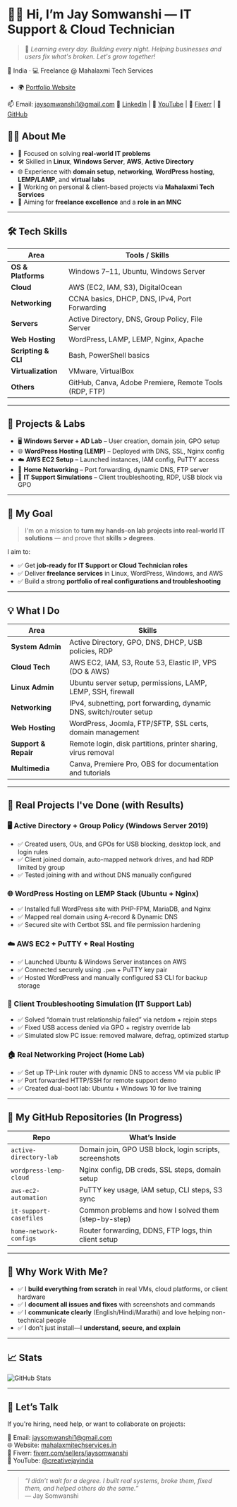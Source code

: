 # 👨‍💻 Hi, I’m Jay Somwanshi — IT Support & Cloud Technician

> 🧠 _Learning every day. Building every night. Helping businesses and users fix what's broken. Let's grow together!_
 
📍 India · 💻 Freelance @ Mahalaxmi Tech Services  
- 🌍 [Portfolio Website](http://www.mahalaxmitechservices.in)
  
📫 Email: [jaysomwanshi1@gmail.com](mailto:jaysomwanshi1@gmail.com) 
🔗 [LinkedIn](https://www.linkedin.com/in/pawan-somwanshi) |
🎥 [YouTube](https://www.youtube.com/@creativejayindia) |
💼 [Fiverr](https://www.fiverr.com/jaysomwanshi) |
🧠 [GitHub](https://github.com/jaysomwanshi)

## 🧑‍💻 About Me

- 🎯 Focused on solving **real-world IT problems**
- 🛠️ Skilled in **Linux**, **Windows Server**, **AWS**, **Active Directory**
- 🌐 Experience with **domain setup**, **networking**, **WordPress hosting**, **LEMP/LAMP**, and **virtual labs**
- 💼 Working on personal & client-based projects via **Mahalaxmi Tech Services**
- 🚀 Aiming for **freelance excellence** and a **role in an MNC**

---

## 🛠️ Tech Skills

| Area                | Tools / Skills |
|---------------------|----------------|
| **OS & Platforms**  | Windows 7–11, Ubuntu, Windows Server |
| **Cloud**           | AWS (EC2, IAM, S3), DigitalOcean |
| **Networking**      | CCNA basics, DHCP, DNS, IPv4, Port Forwarding |
| **Servers**         | Active Directory, DNS, Group Policy, File Server |
| **Web Hosting**     | WordPress, LAMP, LEMP, Nginx, Apache |
| **Scripting & CLI** | Bash, PowerShell basics |
| **Virtualization**  | VMware, VirtualBox |
| **Others**          | GitHub, Canva, Adobe Premiere, Remote Tools (RDP, FTP) |

---

## 📂 Projects & Labs

- 🖥️ **Windows Server + AD Lab** – User creation, domain join, GPO setup
- 🌐 **WordPress Hosting (LEMP)** – Deployed with DNS, SSL, Nginx config
- ☁️ **AWS EC2 Setup** – Launched instances, IAM config, PuTTY access
- 📡 **Home Networking** – Port forwarding, dynamic DNS, FTP server
- 🧪 **IT Support Simulations** – Client troubleshooting, RDP, USB block via GPO
---

## 🎯 My Goal

> I'm on a mission to **turn my hands-on lab projects into real-world IT solutions** — and prove that **skills > degrees**.

I aim to:
- ✅ Get **job-ready for IT Support or Cloud Technician roles**
- ✅ Deliver **freelance services** in Linux, WordPress, Windows, and AWS
- ✅ Build a strong **portfolio of real configurations and troubleshooting**

---

## 💡 What I Do

| Area | Skills |
|------|--------|
| **System Admin** | Active Directory, GPO, DNS, DHCP, USB policies, RDP |
| **Cloud Tech** | AWS EC2, IAM, S3, Route 53, Elastic IP, VPS (DO & AWS) |
| **Linux Admin** | Ubuntu server setup, permissions, LAMP, LEMP, SSH, firewall |
| **Networking** | IPv4, subnetting, port forwarding, dynamic DNS, switch/router setup |
| **Web Hosting** | WordPress, Joomla, FTP/SFTP, SSL certs, domain management |
| **Support & Repair** | Remote login, disk partitions, printer sharing, virus removal |
| **Multimedia** | Canva, Premiere Pro, OBS for documentation and tutorials |

---

## 🔧 Real Projects I've Done (with Results)

### 🖥️ Active Directory + Group Policy (Windows Server 2019)
- ✅ Created users, OUs, and GPOs for USB blocking, desktop lock, and login rules
- ✅ Client joined domain, auto-mapped network drives, and had RDP limited by group
- ✅ Tested joining with and without DNS manually configured

### 🌐 WordPress Hosting on LEMP Stack (Ubuntu + Nginx)
- ✅ Installed full WordPress site with PHP-FPM, MariaDB, and Nginx
- ✅ Mapped real domain using A-record & Dynamic DNS
- ✅ Secured site with Certbot SSL and file permission hardening

### ☁️ AWS EC2 + PuTTY + Real Hosting
- ✅ Launched Ubuntu & Windows Server instances on AWS
- ✅ Connected securely using `.pem` + PuTTY key pair
- ✅ Hosted WordPress and manually configured S3 CLI for backup storage

### 🧪 Client Troubleshooting Simulation (IT Support Lab)
- ✅ Solved “domain trust relationship failed” via netdom + rejoin steps
- ✅ Fixed USB access denied via GPO + registry override lab
- ✅ Simulated slow PC issue: removed malware, defrag, optimized startup

### 🏠 Real Networking Project (Home Lab)
- ✅ Set up TP-Link router with dynamic DNS to access VM via public IP
- ✅ Port forwarded HTTP/SSH for remote support demo
- ✅ Created dual-boot lab: Ubuntu + Windows 10 for live training

---

## 📂 My GitHub Repositories (In Progress)

| Repo | What’s Inside |
|------|----------------|
| `active-directory-lab` | Domain join, GPO USB block, login scripts, screenshots |
| `wordpress-lemp-cloud` | Nginx config, DB creds, SSL steps, domain setup |
| `aws-ec2-automation` | PuTTY key usage, IAM setup, CLI steps, S3 sync |
| `it-support-casefiles` | Common problems and how I solved them (step-by-step) |
| `home-network-configs` | Router forwarding, DDNS, FTP logs, thin client setup |

---

## 🧠 Why Work With Me?

- ✅ I **build everything from scratch** in real VMs, cloud platforms, or client hardware
- ✅ I **document all issues and fixes** with screenshots and commands
- ✅ I **communicate clearly** (English/Hindi/Marathi) and love helping non-technical people
- ✅ I don't just install—I **understand, secure, and explain**

---

## 📈 Stats

![GitHub Stats](https://github-readme-stats.vercel.app/api?username=jaysomwanshi&show_icons=true&theme=react)

---

## 📣 Let’s Talk

If you're hiring, need help, or want to collaborate on projects:

📧 Email: [jaysomwanshi1@gmail.com](mailto:jaysomwanshi1@gmail.com)  
🌐 Website: [mahalaxmitechservices.in](http://www.mahalaxmitechservices.in)  
📲 Fiverr: [fiverr.com/sellers/jaysomwanshi](https://www.fiverr.com/sellers/jaysomwanshi)  
🎥 YouTube: [@creativejayindia](https://www.youtube.com/@creativejayindia)

---

> _“I didn’t wait for a degree. I built real systems, broke them, fixed them, and helped others do the same.”_  
> — Jay Somwanshi
